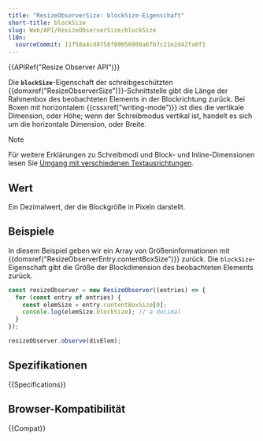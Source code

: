 ```yaml
---
title: "ResizeObserverSize: blockSize-Eigenschaft"
short-title: blockSize
slug: Web/API/ResizeObserverSize/blockSize
l10n:
  sourceCommit: 11f58a4cd8758f89056900a6fb7c21e2d42fa6f1
---
```


{{APIRef("Resize Observer API")}}

Die **`blockSize`**-Eigenschaft der schreibgeschützten {{domxref("ResizeObserverSize")}}-Schnittstelle gibt die Länge der Rahmenbox des beobachteten Elements in der Blockrichtung zurück. Bei Boxen mit horizontalem {{cssxref("writing-mode")}} ist dies die vertikale Dimension, oder Höhe; wenn der Schreibmodus vertikal ist, handelt es sich um die horizontale Dimension, oder Breite.

> [!NOTE]
> Für weitere Erklärungen zu Schreibmodi und Block- und Inline-Dimensionen lesen Sie [Umgang mit verschiedenen Textausrichtungen](/de/docs/Learn/CSS/Building_blocks/Handling_different_text_directions).

## Wert

Ein Dezimalwert, der die Blockgröße in Pixeln darstellt.

## Beispiele

In diesem Beispiel geben wir ein Array von Größeninformationen mit {{domxref("ResizeObserverEntry.contentBoxSize")}} zurück. Die `blockSize`-Eigenschaft gibt die Größe der Blockdimension des beobachteten Elements zurück.

```js
const resizeObserver = new ResizeObserver((entries) => {
  for (const entry of entries) {
    const elemSize = entry.contentBoxSize[0];
    console.log(elemSize.blockSize); // a decimal
  }
});

resizeObserver.observe(divElem);
```

## Spezifikationen

{{Specifications}}

## Browser-Kompatibilität

{{Compat}}
